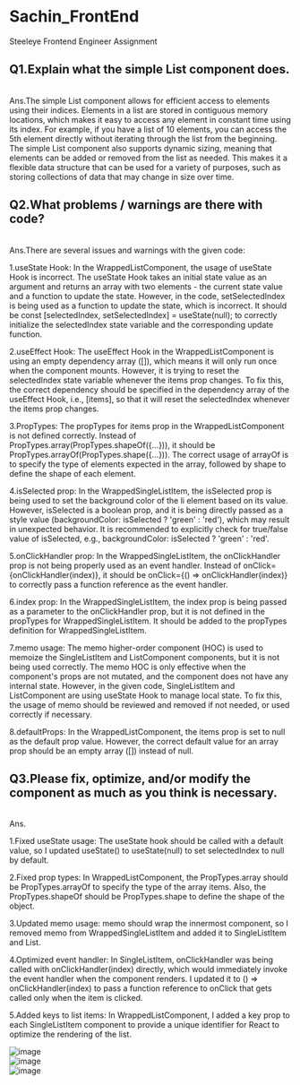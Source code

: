 # Sachin_FrontEnd
Steeleye Frontend Engineer Assignment

<h2>Q1.Explain what the simple List component does.</h2><br>
Ans.The simple List component allows for efficient access to elements using their indices. Elements in a list are stored in contiguous memory locations, which makes it easy to access any element in constant time using its index. For example, if you have a list of 10 elements, you can access the 5th element directly without iterating through the list from the beginning.
The simple List component also supports dynamic sizing, meaning that elements can be added or removed from the list as needed. This makes it a flexible data structure that can be used for a variety of purposes, such as storing collections of data that may change in size over time.

<h2>Q2.What problems / warnings are there with code?</h2><br>
Ans.There are several issues and warnings with the given code:

1.useState Hook: In the WrappedListComponent, the usage of useState Hook is incorrect. The useState Hook takes an initial state value as an argument and returns an array with two elements - the current state value and a function to update the state. However, in the code, setSelectedIndex is being used as a function to update the state, which is incorrect. It should be const [selectedIndex, setSelectedIndex] = useState(null); to correctly initialize the selectedIndex state variable and the corresponding update function.

2.useEffect Hook: The useEffect Hook in the WrappedListComponent is using an empty dependency array ([]), which means it will only run once when the component mounts. However, it is trying to reset the selectedIndex state variable whenever the items prop changes. To fix this, the correct dependency should be specified in the dependency array of the useEffect Hook, i.e., [items], so that it will reset the selectedIndex whenever the items prop changes.

3.PropTypes: The propTypes for items prop in the WrappedListComponent is not defined correctly. Instead of PropTypes.array(PropTypes.shapeOf({...})), it should be PropTypes.arrayOf(PropTypes.shape({...})). The correct usage of arrayOf is to specify the type of elements expected in the array, followed by shape to define the shape of each element.

4.isSelected prop: In the WrappedSingleListItem, the isSelected prop is being used to set the background color of the li element based on its value. However, isSelected is a boolean prop, and it is being directly passed as a style value (backgroundColor: isSelected ? 'green' : 'red'), which may result in unexpected behavior. It is recommended to explicitly check for true/false value of isSelected, e.g., backgroundColor: isSelected ? 'green' : 'red'.

5.onClickHandler prop: In the WrappedSingleListItem, the onClickHandler prop is not being properly used as an event handler. Instead of onClick={onClickHandler(index)}, it should be onClick={() => onClickHandler(index)} to correctly pass a function reference as the event handler.

6.index prop: In the WrappedSingleListItem, the index prop is being passed as a parameter to the onClickHandler prop, but it is not defined in the propTypes for WrappedSingleListItem. It should be added to the propTypes definition for WrappedSingleListItem.

7.memo usage: The memo higher-order component (HOC) is used to memoize the SingleListItem and ListComponent components, but it is not being used correctly. The memo HOC is only effective when the component's props are not mutated, and the component does not have any internal state. However, in the given code, SingleListItem and ListComponent are using useState Hook to manage local state. To fix this, the usage of memo should be reviewed and removed if not needed, or used correctly if necessary.

8.defaultProps: In the WrappedListComponent, the items prop is set to null as the default prop value. However, the correct default value for an array prop should be an empty array ([]) instead of null.

<h2>Q3.Please fix, optimize, and/or modify the component as much as you think is necessary.</h2><br>
Ans.

1.Fixed useState usage: The useState hook should be called with a default value, so I updated useState() to useState(null) to set selectedIndex to null by default.

2.Fixed prop types: In WrappedListComponent, the PropTypes.array should be PropTypes.arrayOf to specify the type of the array items. Also, the PropTypes.shapeOf should be PropTypes.shape to define the shape of the object.

3.Updated memo usage: memo should wrap the innermost component, so I removed memo from WrappedSingleListItem and added it to SingleListItem and List.

4.Optimized event handler: In SingleListItem, onClickHandler was being called with onClickHandler(index) directly, which would immediately invoke the event handler when the component renders. I updated it to () => onClickHandler(index) to pass a function reference to onClick that gets called only when the item is clicked.

5.Added keys to list items: In WrappedListComponent, I added a key prop to each SingleListItem component to provide a unique identifier for React to optimize the rendering of the list.

![image](https://user-images.githubusercontent.com/79250950/233458235-118963c1-a6b3-4f64-afae-7fad141a682b.png)
<br>
![image](https://user-images.githubusercontent.com/79250950/233458312-37d5136a-5642-4192-a64c-59a9fcc744a4.png)
<br>
![image](https://user-images.githubusercontent.com/79250950/233458369-7764cccb-17fa-4d18-9d2f-840f001325b3.png)


